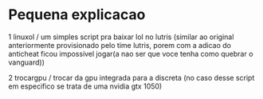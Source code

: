 # Pequena explicacao

1 linuxol / um simples script pra baixar lol no lutris (similar ao original anteriormente provisionado pelo time lutris, porem com a adicao do anticheat ficou impossivel jogar(a nao ser que voce tenha como quebrar o vanguard))

2 trocargpu / trocar da gpu integrada para a discreta (no caso desse script em especifico se trata de uma nvidia gtx 1050)
